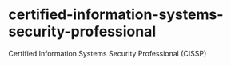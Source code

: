 # certified-information-systems-security-professional
Certified Information Systems Security Professional (CISSP)
